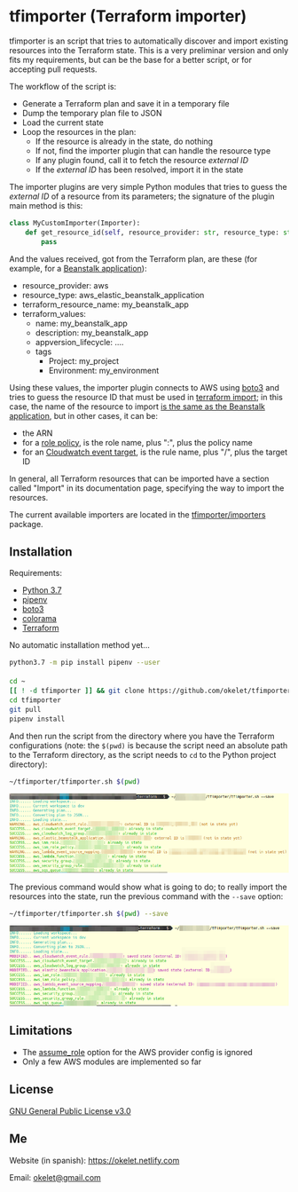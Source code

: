 
# tfimporter (Terraform importer)

tfimporter is an script that tries to automatically discover and import existing resources into the Terraform state. This is a very preliminar version and only fits my requirements, but can be the base for a better script, or for accepting pull requests.

The workflow of the script is:

* Generate a Terraform plan and save it in a temporary file
* Dump the temporary plan file to JSON
* Load the current state
* Loop the resources in the plan:
    * If the resource is already in the state, do nothing
    * If not, find the importer plugin that can handle the resource type
    * If any plugin found, call it to fetch the resource _external ID_
    * If the _external ID_ has been resolved, import it in the state

The importer plugins are very simple Python modules that tries to guess the _external ID_ of a resource from its parameters; the signature of the plugin main method is this:

```python
class MyCustomImporter(Importer):
    def get_resource_id(self, resource_provider: str, resource_type: str, terraform_resource_name: str, terraform_values: Dict[str, Any], full_context: Dict[str, Any]) -> Optional[str]:
        pass
```

And the values received, got from the Terraform plan, are these (for example, for a [Beanstalk application](https://www.terraform.io/docs/providers/aws/r/elastic_beanstalk_application.html)):

* resource_provider: aws
* resource_type: aws_elastic_beanstalk_application
* terraform_resource_name: my_beanstalk_app
* terraform_values:
    * name: my_beanstalk_app
    * description: my_beanstalk_app
    * appversion_lifecycle: ....
    * tags
        * Project: my_project
        * Environment: my_environment

Using these values, the importer plugin connects to AWS using [boto3](https://boto3.amazonaws.com/v1/documentation/api/latest/reference/services/elasticbeanstalk.html) and tries to guess the resource ID that must be used in [terraform import](https://www.terraform.io/docs/import/index.html); in this case, the name of the resource to import [is the same as the Beanstalk application](https://www.terraform.io/docs/providers/aws/r/elastic_beanstalk_application.html#import), but in other cases, it can be:

* the ARN
* for a [role policy](tfimporter/importers/aws/iam_role_policy.py), is the role name, plus ":", plus the policy name
* for an [Cloudwatch event target](tfimporter/importers/aws/cloudwatch_event_target.py), is the rule name, plus "/", plus the target ID

In general, all Terraform resources that can be imported have a section called "Import" in its documentation page, specifying the way to import the resources.

The current available importers are located in the [tfimporter/importers](tfimporter/importers) package.

## Installation

Requirements:

* [Python 3.7](https://www.python.org/)
* [pipenv](https://pipenv-es.readthedocs.io/)
* [boto3](https://boto3.amazonaws.com/v1/documentation/api/latest/index.html)
* [colorama](https://pypi.org/project/colorama/)
* [Terraform](https://www.terraform.io/)

No automatic installation method yet...

```bash
python3.7 -m pip install pipenv --user

cd ~
[[ ! -d tfimporter ]] && git clone https://github.com/okelet/tfimporter
cd tfimporter
git pull
pipenv install
```

And then run the script from the directory where you have the Terraform configurations (note: the `$(pwd)` is because the script need an absolute path to the Terraform directory, as the script needs to `cd` to the Python project directory):

```bash
~/tfimporter/tfimporter.sh $(pwd)
```

![](screenshot_changes.png)

The previous command would show what is going to do; to really import the resources into the state, run the previous command with the `--save` option:

```bash
~/tfimporter/tfimporter.sh $(pwd) --save
```

![](screenshot_changed.png)

## Limitations

* The [assume_role](https://www.terraform.io/docs/providers/aws/index.html#assume-role) option for the AWS provider config is ignored
* Only a few AWS modules are implemented so far

## License

[GNU General Public License v3.0](https://choosealicense.com/licenses/gpl-3.0/)

## Me

Website (in spanish): <https://okelet.netlify.com>

Email: [okelet@gmail.com](mailto:okelet@gmail.com)
